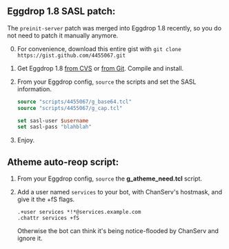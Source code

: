 ## Eggdrop 1.8 SASL patch:

The `preinit-server` patch was merged into Eggdrop 1.8 recently, so you do not need to patch it manually anymore.

 0. For convenience, download this entire gist with `git clone https://gist.github.com/4455067.git`

 1. Get Eggdrop 1.8 [from CVS][eggcvs] or [from Git][egggit]. Compile and install.

 2. From your Eggdrop config, `source` the scripts and set the SASL information.

    ```tcl
    source "scripts/4455067/g_base64.tcl"
    source "scripts/4455067/g_cap.tcl"

    set sasl-user $username
    set sasl-pass "blahblah"
    ```

 3. Enjoy.

## Atheme auto-reop script:

 1. From your Eggdrop config, `source` the **g_atheme_need.tcl** script.

 2. Add a user named `services` to your bot, with ChanServ's hostmask, and give it the +fS flags.

        .+user services *!*@services.example.com
        .chattr services +fS

    Otherwise the bot can think it's being notice-flooded by ChanServ and ignore it.

[eggcvs]: http://www.eggheads.org/devel/
[egggit]: https://github.com/eggheads/eggdrop-1.8
